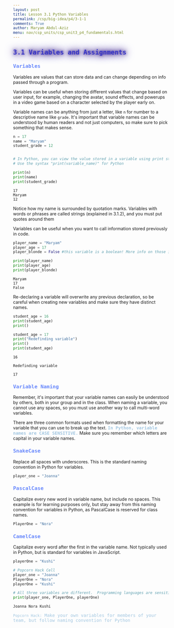 ```yaml
---
layout: post
title: Lesson 3.1 Python Variables
permalink: /csp/big-idea/p4/3-1-1
comments: True
author: Maryam Abdul-Aziz
menu: nav/csp_units/csp_unit3_p4_fundamentals.html
---
```


<style>
    .glow {
        color: #3634c7; /* Text color */
        text-shadow: 0 0 10px #3d238c, 0 0 20px #3d238c, 0 0 30px #3d238c; /* Glowing effect on text */
        transition: all 0.3s ease-in-out;
    }
</style>

## <span class="glow" style="font-family: Monospace;">3.1 Variables and Assignments</span>

### <span style="font-family: Monospace; color: #6888fc">Variables</span>

Variables are values that can store data and can change depending on info passed through a program.

Variables can be useful when storing different values that change based on user input, for example, changing the avatar, sound effects, and powerups in a video game based on a character selected by the player early on.

Variable names can be anything from just a letter, like `n` for number to a descriptive name like `grade`. It's important that variable names can be understood by human readers and not just computers, so make sure to pick something that makes sense.


```python
n = 17
name = "Maryam"
student_grade = 12


# In Python, you can view the value stored in a variable using print statements, as shown below.
# Use the syntax "print(variable_name)" for Python

print(n)
print(name)
print(student_grade)
```

    17
    Maryam
    12


Notice how my name is surrounded by quotation marks. Variables with words or phrases are called strings (explained in 3.1.2), and you must put quotes around them

Variables can be useful when you want to call information stored previously in code. 


```python
player_name = "Maryam"
player_age = 17
player_blonde = False #this variable is a boolean! More info on those in 3.1.2

print(player_name)
print(player_age)
print(player_blonde)
```

    Maryam
    17
    False


Re-declaring a variable will overwrite any previous declaration, so be careful when creating new variables and make sure they have distinct names.


```python
student_age = 16
print(student_age)
print()

student_age = 17
print("Redefinding variable")
print()
print(student_age)
```

    16
    
    Redefinding variable
    
    17


### <span style="font-family: Monospace; color: #6888fc">Variable Naming</span>

Remember, it's important that your variable names can easily be understood by others, both in your group and in the class. When naming a variable, you cannot use any spaces, so you must use another way to call multi-word variables. 

There are three common formats used when formatting the name for your variable that you can use to break up the text. <span style="font-family: Monospace; color: #a2c6e0">**In Python, variable names are CASE SENSITIVE.**</span>
 Make sure you remember which letters are capital in your variable names.

### <span style="font-family: Monospace; color: #6888fc">SnakeCase</span>

Replace all spaces with underscores. This is the standard naming convention in Python for variables.


```python
player_one = "Joanna"
```

### <span style="font-family: Monospace; color: #6888fc">PascalCase</span>

Capitalize every new word in variable name, but include no spaces. This example is for learning purposes only, but stay away from this naming convention for variables in Python, as PascalCase is reserved for class names.


```python
PlayerOne = "Nora"
```

### <span style="font-family: Monospace; color: #6888fc">CamelCase</span>

Capitalize every word after the first in the variable name. Not typically used in Python, but is standard for variables in JavaScript.


```python
playerOne = "Kushi"
```


```python
# Popcorn Hack Cell
player_one = "Joanna"
PlayerOne = "Nora"
playerOne = "Kushi"

# All three variables are different.  Programming languages are sensitive to snake case, upper case, etc.
print(player_one, PlayerOne, playerOne)
```

    Joanna Nora Kushi


<span style="font-family: Monospace; color: #a2c6e0">`Popcorn Hack:` Make your own variables for members of your team, but follow naming convention for Python</span>
